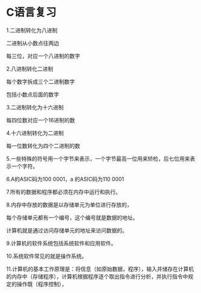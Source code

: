 # C语言复习

1.二进制转化为八进制

二进制从小数点往两边

每三位，对应一个八进制的数字

2.八进制转化二进制

每个数字拆成三个二进制数字

包括小数点后面的数字

3.二进制转化为十六进制

每四位数对应一个16进制的数

4.十六进制转化为二进制

每一位数转化为四个二进制的数

5.一些特殊的符号用一个字节来表示，一个字节最高一位用来矫检，后七位用来表示一个字符。

6.A的ASIC码为100 0001，a 的ASIC码为110   0001

7.所有的数据和程序都必须在内存中运行和执行。

8.内存中存放的数据是以存储单元为单位进行存放的，

每个存储单元都有一个编号，这个编号就是数据的地址。

计算机就是通过访问存储单元的地址来访问数据的。

9.计算机的软件系统包括系统软件和应用软件。

10.系统软件常见的就是操作系统。

11.计算机的基本工作原理是：将信息（如原始数据，程序），输入并储存在计算机的内存中（存储程序），计算机根据程序逐个取出指令进行分析，并执行指令中规定的操作既（程序控制），